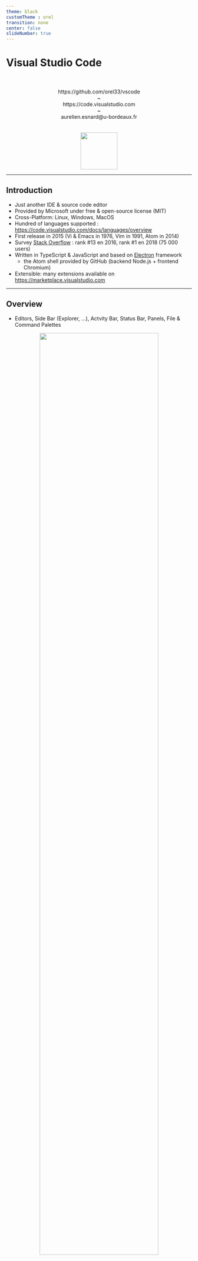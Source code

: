 ```yaml
---
theme: black
customTheme : orel
transition: none
center: false
slideNumber: true
---
```


# Visual Studio Code

<br>
<br>
<center><url>https://github.com/orel33/vscode</url></center>
<center> ~ </center>
<center><url>https://code.visualstudio.com</url></center>
<center> ~ </center>
<center>aurelien.esnard@u-bordeaux.fr</center>
<br>
<br>

<center><img src="img/icon.svg" width="100" align="middle"></center>

---

## Introduction

* Just another IDE & source code editor
* Provided by Microsoft under free & open-source license (MIT)
* Cross-Platform: Linux, Windows, MacOS
* Hundred of languages supported : <https://code.visualstudio.com/docs/languages/overview>
* First release in 2015 (Vi & Emacs in 1976, Vim in 1991, Atom in 2014)
* Survey [Stack Overflow](https://insights.stackoverflow.com/survey/2018/#development-environments-and-tools) : rank #13 en 2016, rank #1 en 2018 (75 000 users)
* Written in TypeScript & JavaScript and based on [Electron](https://github.com/electron/electron) framework
  * the Atom shell provided by GitHub (backend Node.js + frontend Chromium)
* Extensible: many extensions available on <https://marketplace.visualstudio.com>

---

## Overview

* Editors, Side Bar (Explorer, ...), Actvity Bar, Status Bar, Panels, File & Command Palettes

<center><img src="https://code.visualstudio.com/assets/docs/getstarted/userinterface/hero.png" width=80%></center>

note:  présentation de l'IDE (palette, task, ...)

<https://code.visualstudio.com/docs/getstarted/userinterface>
---

## Quelques Trucs

* notion de workspace, configuration JSON, keybinding, installation package en ligne de commande, ...

---

## Installation

Debian Linux:

```bash
URL="https://vscode-update.azurewebsites.net/1.27.2/linux-deb-x64/stable"
sudo apt-get install gdebi
wget $URL -O /tmp/vscode.deb
sudo gdebi /tmp/vscode.deb
```

Then, run *code* in your working directory as follow:

```bash
code .
```

---

## C/C++ in VS Code

* Extension C/C++ (provided by Microsoft)
* code navigation, smart completion / hinting ([IntelliSense](https://code.visualstudio.com/docs/editor/intellisense)), code formatting (clang-format), linting, debugging, refactoring

<https://blogs.msdn.microsoft.com/vcblog/2016/03/31/cc-extension-for-visual-studio-code/>

note: Code Formatting (Ctrl + Shift + I)
note: Go to Definition (F12), Go to Declaration (Ctrl + F12), Peek Definition (Ctrl + Shift + F10)
note: Show Declaration (Hover) / Show Definition (Ctrl + Hover)

---

## C/C++ Building and Running

* ajouter une *tâche* de build (menu )


note: https://blogs.msdn.microsoft.com/vcblog/2016/03/31/cc-extension-for-visual-studio-code/#building

---

## C/C++ Debugging

<center><img src="" width=80%></center>


note: https://github.com/Microsoft/vscode-cpptools/blob/master/launch.md
note: https://blogs.msdn.microsoft.com/vcblog/2016/03/31/cc-extension-for-visual-studio-code/#debugging



---

## Utilisation de CMake

* Extensions : CMake et CMake Tools
* [Documentation](https://vector-of-bool.github.io/docs/vscode-cmake-tools/getting_started.html)


note: CMake / CTest (compilation out-of-source, kit de dev, sélection d'option CMake, ...)

---

## Programmer en Python / JavaScript

* Exemple du langage Python avec notebook Jupyter, ...
* Extension ESLint (Linter pour JavaScript)

---

## Code Runner

Run code snippet or code file for multiple languages...

<center><img src="https://raw.githubusercontent.com/formulahendry/vscode-code-runner/master/images/usage.gif" width=80%></center>

---

## Ecrire en MarkDown

* Markdown support (highlighting, outline, ...)
* *preview* synchronisée (Ctrl + K V)
* Markdown linting and style checking (extension *mardownlint*)
* Show markdown as revealJs presentation (extension *vscode-reveal*)

=> AJOUTER IMAGE

---

## Ecrire en Latex

Les autres langages ? LaTeX. Et encore YAML, XML, HTML, CSS, Shell, ...

* compilation on-the-fly, preview pdf synchronisé, navigation TOC, spellright (english)
* Exemple du langage MD & LaTeX

---

## GIT

* Extension *GitLens* enhances the Git capabilities of VS Code (blame, diff, branch, ...)

<center><img src="https://raw.githubusercontent.com/eamodio/vscode-gitlens/master/images/gitlens-preview.gif" width=80%></center>

note: git config credential.helper store

---

## Et quoi encore

* GIT : éventuellement gitlab dans le context Inria pour la CI (intégration continue), valeur ajoutée de gitlens
* Makefile (compilation à la main ?)

---

## Mes Raccourcis

* Ctrl + P : chercher rapidement un fichier à ouvrir (file palette)
* Ctrl + Shift + P : chercher rapidement une commande à lancer (command palette)
* Ctrl + W : fermer l'éditeur courant
* F7 : compiler le projet (à condition qu'il soit déjà bien configuré)
* ctrl + Shift + I : indentation selon les règles fournies par le fichier .clang-format
* Ctrl + Shift + / : commenter/décommenter la sélection
* Alt + Z : toggle word wrap
* crtl + f : chercher dans le fichier courant ; F3 : next : shift + F3 : previous
* F12 / ctrl + F12 : navigation entre la déclaration et la définition d'une fonction
* Ctrl + J : fermer / ouvrir le panel du bas
* Ctrl + , : édition des user & workspace settings (au format JSON)

---

## Mes Extensions

Déjà présenté ici :

* C/C++
* CMake & CMake Tools

Et encore :

* VSCode Icons
* Dracula Official

A tester :

* VS Live Share
* Todo Highlighter
* Path Intellisense
* Instant Markdown ?
* Settings Sync
* [Et encore...](https://codeburst.io/top-javascript-vscode-extensions-for-faster-development-c687c39596f5)

--- 

## Les Extensions

* Extensions codés en TypeScript & JavaScript
* Distribués sur <https://marketplace.visualstudio.com>
* [Extending Visual Studio Code](https://code.visualstudio.com/docs/extensions/overview)


---

## Pour aller plus loin

Regarder les extensions pour Docker, node.js, Android, ...

--- 

## Demo

* demo hello.c
* demo hello.cmake
* demo hello.py

--- 

## About this Document

This document is written in *Markdown* and converted into slides by the extension *vscode-reveal* (based on [Reval.js](https://revealjs.com)).

This presentation and all demo are available on [GitHub](https://github.com/orel33/vscode):

```bash
git clone https://github.com/orel33/vscode.git
```

Aknowledgement: Pierre Ramet
